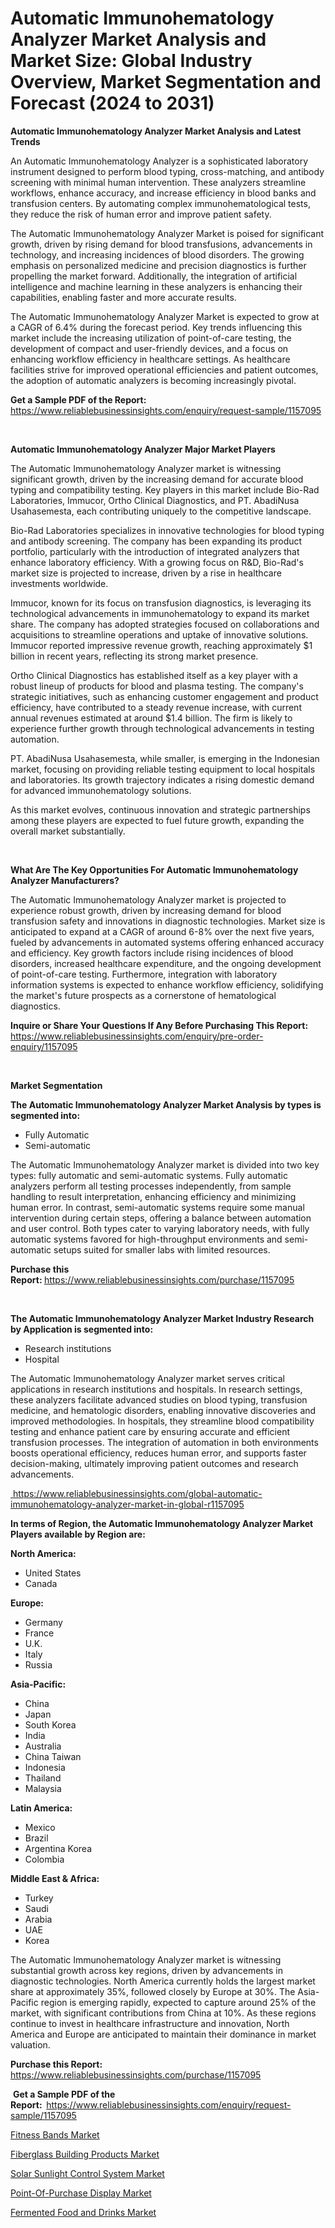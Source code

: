 <p><h1>Automatic Immunohematology Analyzer Market Analysis and Market Size: Global Industry Overview, Market Segmentation and Forecast (2024 to 2031)</h1></p><p><strong>Automatic Immunohematology Analyzer Market Analysis and Latest Trends</strong></p>
<p><p>An Automatic Immunohematology Analyzer is a sophisticated laboratory instrument designed to perform blood typing, cross-matching, and antibody screening with minimal human intervention. These analyzers streamline workflows, enhance accuracy, and increase efficiency in blood banks and transfusion centers. By automating complex immunohematological tests, they reduce the risk of human error and improve patient safety.</p><p>The Automatic Immunohematology Analyzer Market is poised for significant growth, driven by rising demand for blood transfusions, advancements in technology, and increasing incidences of blood disorders. The growing emphasis on personalized medicine and precision diagnostics is further propelling the market forward. Additionally, the integration of artificial intelligence and machine learning in these analyzers is enhancing their capabilities, enabling faster and more accurate results.</p><p>The Automatic Immunohematology Analyzer Market is expected to grow at a CAGR of 6.4% during the forecast period. Key trends influencing this market include the increasing utilization of point-of-care testing, the development of compact and user-friendly devices, and a focus on enhancing workflow efficiency in healthcare settings. As healthcare facilities strive for improved operational efficiencies and patient outcomes, the adoption of automatic analyzers is becoming increasingly pivotal.</p></p>
<p><strong>Get a Sample PDF of the Report:&nbsp;</strong> <a href="https://www.reliablebusinessinsights.com/enquiry/request-sample/1157095?utm_campaign=100&utm_medium=2&utm_source=Github&utm_content=ia&utm_term=26122024&utm_id=automatic-immunohematology-analyzer">https://www.reliablebusinessinsights.com/enquiry/request-sample/1157095</a></p>
<p>&nbsp;</p>
<p><strong>Automatic Immunohematology Analyzer Major Market Players</strong></p>
<p><p>The Automatic Immunohematology Analyzer market is witnessing significant growth, driven by the increasing demand for accurate blood typing and compatibility testing. Key players in this market include Bio-Rad Laboratories, Immucor, Ortho Clinical Diagnostics, and PT. AbadiNusa Usahasemesta, each contributing uniquely to the competitive landscape.</p><p>Bio-Rad Laboratories specializes in innovative technologies for blood typing and antibody screening. The company has been expanding its product portfolio, particularly with the introduction of integrated analyzers that enhance laboratory efficiency. With a growing focus on R&D, Bio-Rad's market size is projected to increase, driven by a rise in healthcare investments worldwide.</p><p>Immucor, known for its focus on transfusion diagnostics, is leveraging its technological advancements in immunohematology to expand its market share. The company has adopted strategies focused on collaborations and acquisitions to streamline operations and uptake of innovative solutions. Immucor reported impressive revenue growth, reaching approximately $1 billion in recent years, reflecting its strong market presence.</p><p>Ortho Clinical Diagnostics has established itself as a key player with a robust lineup of products for blood and plasma testing. The company's strategic initiatives, such as enhancing customer engagement and product efficiency, have contributed to a steady revenue increase, with current annual revenues estimated at around $1.4 billion. The firm is likely to experience further growth through technological advancements in testing automation.</p><p>PT. AbadiNusa Usahasemesta, while smaller, is emerging in the Indonesian market, focusing on providing reliable testing equipment to local hospitals and laboratories. Its growth trajectory indicates a rising domestic demand for advanced immunohematology solutions.</p><p>As this market evolves, continuous innovation and strategic partnerships among these players are expected to fuel future growth, expanding the overall market substantially.</p></p>
<p>&nbsp;</p>
<p><strong>What Are The Key Opportunities For Automatic Immunohematology Analyzer Manufacturers?</strong></p>
<p><p>The Automatic Immunohematology Analyzer market is projected to experience robust growth, driven by increasing demand for blood transfusion safety and innovations in diagnostic technologies. Market size is anticipated to expand at a CAGR of around 6-8% over the next five years, fueled by advancements in automated systems offering enhanced accuracy and efficiency. Key growth factors include rising incidences of blood disorders, increased healthcare expenditure, and the ongoing development of point-of-care testing. Furthermore, integration with laboratory information systems is expected to enhance workflow efficiency, solidifying the market's future prospects as a cornerstone of hematological diagnostics.</p></p>
<p><strong>Inquire or Share Your Questions If Any Before Purchasing This Report:</strong> <a href="https://www.reliablebusinessinsights.com/enquiry/pre-order-enquiry/1157095?utm_campaign=100&utm_medium=2&utm_source=Github&utm_content=ia&utm_term=26122024&utm_id=automatic-immunohematology-analyzer">https://www.reliablebusinessinsights.com/enquiry/pre-order-enquiry/1157095</a></p>
<p>&nbsp;</p>
<p><strong>Market Segmentation</strong></p>
<p><strong>The Automatic Immunohematology Analyzer Market Analysis by types is segmented into:</strong></p>
<p><ul><li>Fully Automatic</li><li>Semi-automatic</li></ul></p>
<p><p>The Automatic Immunohematology Analyzer market is divided into two key types: fully automatic and semi-automatic systems. Fully automatic analyzers perform all testing processes independently, from sample handling to result interpretation, enhancing efficiency and minimizing human error. In contrast, semi-automatic systems require some manual intervention during certain steps, offering a balance between automation and user control. Both types cater to varying laboratory needs, with fully automatic systems favored for high-throughput environments and semi-automatic setups suited for smaller labs with limited resources.</p></p>
<p><strong>Purchase this Report:&nbsp;</strong><a href="https://www.reliablebusinessinsights.com/purchase/1157095?utm_campaign=100&utm_medium=2&utm_source=Github&utm_content=ia&utm_term=26122024&utm_id=automatic-immunohematology-analyzer">https://www.reliablebusinessinsights.com/purchase/1157095</a></p>
<p>&nbsp;</p>
<p><strong>The Automatic Immunohematology Analyzer Market Industry Research by Application is segmented into:</strong></p>
<p><ul><li>Research institutions</li><li>Hospital</li></ul></p>
<p><p>The Automatic Immunohematology Analyzer market serves critical applications in research institutions and hospitals. In research settings, these analyzers facilitate advanced studies on blood typing, transfusion medicine, and hematologic disorders, enabling innovative discoveries and improved methodologies. In hospitals, they streamline blood compatibility testing and enhance patient care by ensuring accurate and efficient transfusion processes. The integration of automation in both environments boosts operational efficiency, reduces human error, and supports faster decision-making, ultimately improving patient outcomes and research advancements.</p></p>
<p><a href="https://www.reliablebusinessinsights.com/global-automatic-immunohematology-analyzer-market-in-global-r1157095?utm_campaign=100&utm_medium=2&utm_source=Github&utm_content=ia&utm_term=26122024&utm_id=automatic-immunohematology-analyzer">&nbsp;https://www.reliablebusinessinsights.com/global-automatic-immunohematology-analyzer-market-in-global-r1157095</a></p>
<p><strong>In terms of Region, the Automatic Immunohematology Analyzer Market Players available by Region are:</strong></p>
<p>
    <p> <strong> North America: </strong>
        <ul>
            <li>United States</li>
            <li>Canada</li>
        </ul>
        </p> 
    <p> <strong> Europe: </strong>
        <ul>
            <li>Germany</li>
            <li>France</li>
            <li>U.K.</li>
            <li>Italy</li>
            <li>Russia</li>
        </ul>
        </p> 
    <p> <strong> Asia-Pacific: </strong>
        <ul>
            <li>China</li>
            <li>Japan</li>
            <li>South Korea</li>
            <li>India</li>
            <li>Australia</li>
            <li>China Taiwan</li>
            <li>Indonesia</li>
            <li>Thailand</li>
            <li>Malaysia</li>
        </ul>
        </p> 
    <p> <strong> Latin America: </strong>
        <ul>
            <li>Mexico</li>
            <li>Brazil</li>
            <li>Argentina Korea</li>
            <li>Colombia</li>
        </ul>
        </p> 
    <p> <strong> Middle East & Africa: </strong>
        <ul>
            <li>Turkey</li>
            <li>Saudi</li>
            <li>Arabia</li>
            <li>UAE</li>
            <li>Korea</li>
        </ul>
    </p>
    </p>
<p><p>The Automatic Immunohematology Analyzer market is witnessing substantial growth across key regions, driven by advancements in diagnostic technologies. North America currently holds the largest market share at approximately 35%, followed closely by Europe at 30%. The Asia-Pacific region is emerging rapidly, expected to capture around 25% of the market, with significant contributions from China at 10%. As these regions continue to invest in healthcare infrastructure and innovation, North America and Europe are anticipated to maintain their dominance in market valuation.</p></p>
<p><strong>Purchase this Report: </strong><a href="https://www.reliablebusinessinsights.com/purchase/1157095?utm_campaign=100&utm_medium=2&utm_source=Github&utm_content=ia&utm_term=26122024&utm_id=automatic-immunohematology-analyzer">https://www.reliablebusinessinsights.com/purchase/1157095</a></p>
<p>&nbsp;<strong>Get a Sample PDF of the Report:&nbsp;&nbsp;</strong><a href="https://www.reliablebusinessinsights.com/enquiry/request-sample/1157095?utm_campaign=100&utm_medium=2&utm_source=Github&utm_content=ia&utm_term=26122024&utm_id=automatic-immunohematology-analyzer">https://www.reliablebusinessinsights.com/enquiry/request-sample/1157095</a></p>
<p><strong></strong></p>
<p><p><a href="https://www.linkedin.com/pulse/future-fitness-bands-market-industry-overview-growth-prospects-oje0c?utm_campaign=100&utm_medium=2&utm_source=Github&utm_content=ia&utm_term=26122024&utm_id=automatic-immunohematology-analyzer">Fitness Bands Market</a></p><p><a href="https://www.linkedin.com/pulse/examining-fiberglass-building-productsmarket-factorsinfluencing-oxfee?utm_campaign=100&utm_medium=2&utm_source=Github&utm_content=ia&utm_term=26122024&utm_id=automatic-immunohematology-analyzer">Fiberglass Building Products Market</a></p><p><a href="https://github.com/kbollin866/Market-Research-Report-List-1/blob/main/solar-sunlight-control-system-market.md?utm_campaign=100&utm_medium=2&utm_source=Github&utm_content=ia&utm_term=26122024&utm_id=automatic-immunohematology-analyzer">Solar Sunlight Control System Market</a></p><p><a href="https://github.com/sholympia197070/Market-Research-Report-List-1/blob/main/point-of-purchase-display-market.md?utm_campaign=100&utm_medium=2&utm_source=Github&utm_content=ia&utm_term=26122024&utm_id=automatic-immunohematology-analyzer">Point-Of-Purchase Display Market</a></p><p><a href="https://www.linkedin.com/pulse/robust-growth-anticipated-fermented-food-drinks-market-cagr-71-iih2f?utm_campaign=100&utm_medium=2&utm_source=Github&utm_content=ia&utm_term=26122024&utm_id=automatic-immunohematology-analyzer">Fermented Food and Drinks Market</a></p></p>